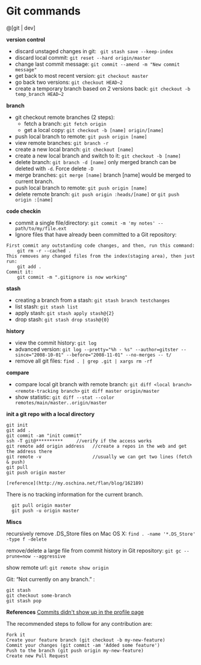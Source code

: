 Git commands
===========


@[git | dev]

**version control**
- discard unstaged changes in git: ` git stash save --keep-index` 
- discard local commit: `git reset --hard origin/master`
- change last commit message: `git commit --amend -m "New commit message"`
- get back to most recent version: `git checkout master`
- go back two versions: `git checkout HEAD~2`
- create a temporary branch based on 2 versions back: `git checkout -b temp_branch HEAD~2`

**branch**
- git checkout remote branches (2 steps):
    - fetch a branch: `git fetch origin`
    - get a local copy: `git checkout -b [name] origin/[name]`
- push local branch to remote: `git push origin [name]`
- view remote branches: `git branch -r`
- create a new local branch: `git checkout [name]`
- create a new local branch and switch to it: `git checkout -b [name]`
- delete branch: `git branch -d [name]` only merged branch can be deleted with `-d`. Force delete `-D`
- merge branches: `git merge [name]`  branch [name] would be merged to current branch.
- push local branch to remote: `git push origin [name]`
- delete remote branch: `git push origin :heads/[name]` or `git push origin :[name]`

**code checkin**
- commit a single file/directory: `git commit -m 'my notes' -- path/to/my/file.ext`
- Ignore files that have already been committed to a Git repository:

```
First commit any outstanding code changes, and then, run this command:
	git rm -r --cached .
This removes any changed files from the index(staging area), then just run:
	git add .
Commit it:
	git commit -m ".gitignore is now working"
```

**stash**
- creating a branch from a stash: `git stash branch testchanges`
- list stash: `git stash list`
- apply stash: `git stash apply stash@{2}`
- drop stash: `git stash drop stash@{0}`

**history**
- view the commit history: `git log`
- advanced version: `git log --pretty="%h - %s" --author=gitster --since="2008-10-01" --before="2008-11-01" --no-merges -- t/`
- remove all git files: `find . | grep .git | xargs rm -rf`

**compare**
- compare local git branch with remote branch: `git diff <local branch> <remote-tracking branch>` `git diff master origin/master`
- show statistic: `git diff --stat --color remotes/main/master..origin/master`


**init a git repo with a local directory**


```
git init
git add .
git commit -am "init commit"
ssh -T git@**********     //verify if the access works
git remote add origin address 	//create a repos in the web and get the address there
git remote -v 					//usually we can get two lines (fetch & push)
git pull
git push origin master

[reference](http://my.oschina.net/flan/blog/162189)

```

There is no tracking information for the current branch. 

```
  git pull origin master
  git push -u origin master
```

**Miscs**

recursively remove .DS_Store files on Mac OS X: `find . -name '*.DS_Store' -type f -delete`

remove/delete a large file from commit history in Git repository: `git gc --prune=now --aggressive`

show remote url: `git remote show origin`

Git: “Not currently on any branch.” : 
```
git stash
git checkout some-branch
git stash pop
```
**References**
[Commits didn't show up in the profile page](https://help.github.com/articles/setting-your-email-in-git)


The recommended steps to follow for any contribution are:
```
Fork it
Create your feature branch (git checkout -b my-new-feature)
Commit your changes (git commit -am 'Added some feature')
Push to the branch (git push origin my-new-feature)
Create new Pull Request
```